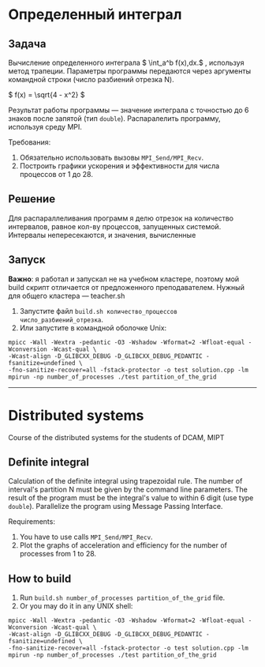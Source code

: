 # **Определенный интеграл**

## **Задача**

Вычисление определенного интеграла $ \int_a^b f(x)\,dx.$ , используя метод трапеции. Параметры программы передаются через аргументы командной строки (число разбиений отрезка N).

$
f(x) = \sqrt{4 - x^2} 
$

Результат работы программы — значение интеграла с точностью до 6 знаков после запятой (тип `double`). Распаралелить программу, используя среду MPI. 

Требования:
1. Обязательно использовать вызовы ```MPI_Send/MPI_Recv```.
2. Построить графики ускорения и эффективности для числа процессов от 1 до 28.

## **Решение**

Для распараллеливания программ я делю отрезок на количество интервалов, равное кол-ву процессов, запущенных системой. Интервалы непересекаются, и значения, вычисленные 

## **Запуск**

**Важно**: я работал и запускал не на учебном кластере, поэтому мой build скрипт отличается от предложенного преподавателем. Нужный для общего кластера — teacher.sh
1. Запустите файл ```build.sh количество_процессов число_разбиений_отрезка```.
2. Или запустите в командной оболочке Unix:

```
mpicc -Wall -Wextra -pedantic -O3 -Wshadow -Wformat=2 -Wfloat-equal -Wconversion -Wcast-qual \
-Wcast-align -D_GLIBCXX_DEBUG -D_GLIBCXX_DEBUG_PEDANTIC -fsanitize=undefined \
-fno-sanitize-recover=all -fstack-protector -o test solution.cpp -lm
mpirun -np number_of_processes ./test partition_of_the_grid
```
---
# **Distributed systems**
Course of the distributed systems for the students of DCAM, MIPT

## **Definite integral**

Calculation of the definite integral using trapezoidal rule. The number of interval's partition N must be given by the command line parameters. 
The result of the program must be the integral's value to within 6 digit (use type `double`). Parallelize the program using Message Passing Interface.

Requirements:
1. You have to use calls ```MPI_Send/MPI_Recv```.
2. Plot the graphs of acceleration and efficiency for the number of processes from 1 to 28.

## **How to build**

1. Run ```build.sh number_of_processes partition_of_the_grid``` file.
2. Or you may do it in any UNIX shell:

```
mpicc -Wall -Wextra -pedantic -O3 -Wshadow -Wformat=2 -Wfloat-equal -Wconversion -Wcast-qual \
-Wcast-align -D_GLIBCXX_DEBUG -D_GLIBCXX_DEBUG_PEDANTIC -fsanitize=undefined \
-fno-sanitize-recover=all -fstack-protector -o test solution.cpp -lm
mpirun -np number_of_processes ./test partition_of_the_grid
```